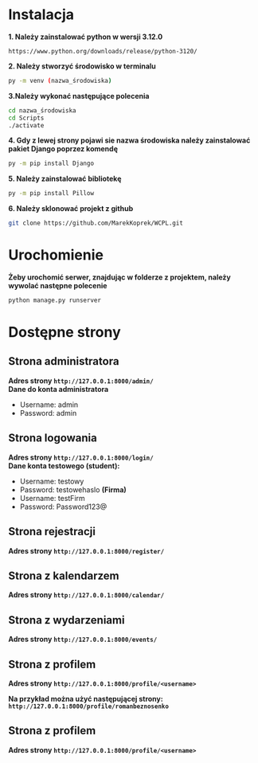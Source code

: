 # Instalacja
**1. Należy zainstalować python w wersji 3.12.0**
```
https://www.python.org/downloads/release/python-3120/
```

**2. Należy stworzyć środowisko w terminalu**
```bash
py -m venv (nazwa_środowiska)
```  
**3.Należy wykonać następujące polecenia**  
```bash
cd nazwa_środowiska
cd Scripts
./activate
```  
**4. Gdy z lewej strony pojawi sie nazwa środowiska należy zainstalować pakiet Django poprzez komendę**
```bash
py -m pip install Django
```  
**5. Należy zainstalować bibliotekę**
```bash
py -m pip install Pillow
```  
**6. Należy sklonować projekt z github**
```bash
git clone https://github.com/MarekKoprek/WCPL.git
```
# Urochomienie
**Żeby urochomić serwer, znajdując w folderze z projektem, należy wywolać następne polecenie**
```python
python manage.py runserver
```

# Dostępne strony
## Strona administratora
**Adres strony `http://127.0.0.1:8000/admin/`**  
**Dane do konta administratora**
- Username: admin
- Password: admin

## Strona logowania 
**Adres strony `http://127.0.0.1:8000/login/`**  
**Dane konta testowego (student):**
- Username: testowy
- Password: testowehaslo
**(Firma)**
- Username: testFirm
- Password: Password123@

## Strona rejestracji 
**Adres strony `http://127.0.0.1:8000/register/`**  

## Strona z kalendarzem 
**Adres strony `http://127.0.0.1:8000/calendar/`**  

## Strona z wydarzeniami 
**Adres strony `http://127.0.0.1:8000/events/`**  

## Strona z profilem 
**Adres strony `http://127.0.0.1:8000/profile/<username>`**  

**Na przykład można użyć następującej strony:**
**`http://127.0.0.1:8000/profile/romanbeznosenko`**

## Strona z profilem 
**Adres strony `http://127.0.0.1:8000/profile/<username>`**  


